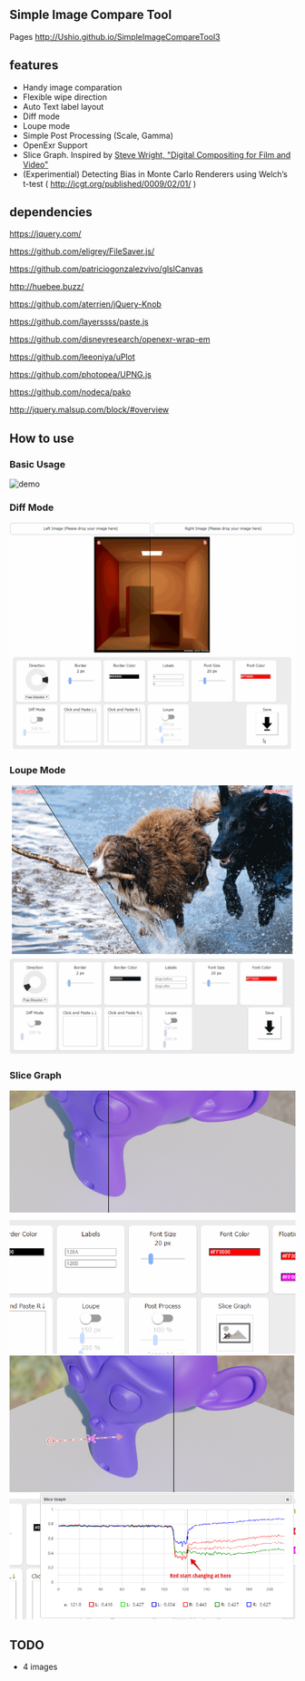 ## Simple Image Compare Tool
Pages
http://Ushio.github.io/SimpleImageCompareTool3

## features 
- Handy image comparation
- Flexible wipe direction
- Auto Text label layout
- Diff mode
- Loupe mode
- Simple Post Processing (Scale, Gamma)
- OpenExr Support
- Slice Graph. Inspired by [Steve Wright, "Digital Compositing for Film and Video"](https://www.amazon.co.jp/Digital-Compositing-Film-Video-Production-ebook/dp/B088NMQHT9/ref=tmm_kin_swatch_0?_encoding=UTF8&qid=&sr=)
- (Experimential) Detecting Bias in Monte Carlo Renderers using Welch’s t-test ( http://jcgt.org/published/0009/02/01/ )

## dependencies 
https://jquery.com/

https://github.com/eligrey/FileSaver.js/

https://github.com/patriciogonzalezvivo/glslCanvas

http://huebee.buzz/

https://github.com/aterrien/jQuery-Knob

https://github.com/layerssss/paste.js

https://github.com/disneyresearch/openexr-wrap-em

https://github.com/leeoniya/uPlot

https://github.com/photopea/UPNG.js

https://github.com/nodeca/pako

http://jquery.malsup.com/block/#overview

## How to use
### Basic Usage
![demo](demo.gif)

### Diff Mode
![demo](demo-diff.gif)

### Loupe Mode
![demo](demo-loupe.gif)

### Slice Graph
![demo](demo-slice.gif)
![demo](demo-slice.png)

## TODO
- 4 images

